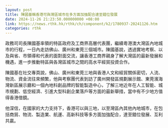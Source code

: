 ```yaml
---
layout: post
title: 陳國基稱香港可與灣區城市在多方面加強配合達至錯位發展
date: 2024-11-26 21:23:50.000000000 +08:00
link: https://news.rthk.hk/rthk/ch/component/k2/1780937-20241126.htm
categories: rthk
---
```


政務司司長陳國基率領的特區政府及工商界高層代表團，繼續粵港澳大灣區內地城市的行程，一日內走訪佛山、廣州和東莞三個城市。陳國基說，透過實地考察、以及與省、市領導和代表的面對面交流，讓香港工商界親身了解大灣區的最新發展和機遇，進一步推動特區與各灣區城市之間的高水平經貿投資合作。

陳國基在社交專頁說，佛山、廣州和東莞三地與香港人文和經貿關係密切，人流、物流、資金流往來頻繁，他與考察團代表到訪了廣州開發區規劃展示館、東莞濱海灣新區展示廳和一個內地科創品牌的智能製造中心，了解三地近年在人工智能、城市規劃、低空經濟、引進大型科創企業落戶等方面的最新舉措，當中有不少地方值得香港借鏡。

他深信，在國家的大力支持下，香港可以與三地，以至灣區內其他內地城市，在包括商貿、物流、製造業、航運、高新科技等多方面加強配合，達至錯位發展、互利共贏。
